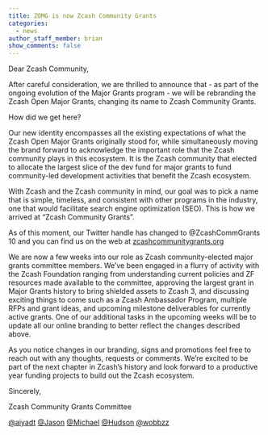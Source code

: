 ```yaml
---
title: ZOMG is now Zcash Community Grants
categories:
  - news
author_staff_member: brian
show_comments: false
---
```


Dear Zcash Community,

After careful consideration, we are thrilled to announce that - as part of the ongoing evolution of the Major Grants program - we will be rebranding the Zcash Open Major Grants, changing its name to Zcash Community Grants.

How did we get here?

Our new identity encompasses all the existing expectations of what the Zcash Open Major Grants originally stood for, while simultaneously moving the brand forward to acknowledge the important role that the Zcash community plays in this ecosystem. It is the Zcash community that elected to allocate the largest slice of the dev fund for major grants to fund community-led development activities that benefit the Zcash ecosystem.

With Zcash and the Zcash community in mind, our goal was to pick a name that is simple, timeless, and consistent with other programs in the industry, one that would facilitate search engine optimization (SEO). This is how we arrived at “Zcash Community Grants”.

As of this moment, our Twitter handle has changed to @ZcashCommGrants 10 and you can find us on the web at [zcashcommunitygrants.org](https://zcashcommunitygrants.org)

We are now a few weeks into our role as Zcash community-elected major grants committee members. We’ve been engaged in a flurry of activity with the Zcash Foundation ranging from understanding current policies and ZF resources made available to the committee, approving the largest grant in Major Grants history to bring shielded assets to Zcash 3, and discussing exciting things to come such as a Zcash Ambassador Program, multiple RFPs and grant ideas, and upcoming milestone deliverables for currently active grants. One of our additional tasks in the upcoming weeks will be to update all our online branding to better reflect the changes described above.

As you notice changes in our branding, signs and promotions feel free to reach out with any thoughts, requests or comments. We’re excited to be part of the next chapter in Zcash’s history and look forward to a productive year funding projects to build out the Zcash ecosystem.

Sincerely,

Zcash Community Grants Committee

[@aiyadt](https://twitter.com/aiyadt)
[@Jason](https://twitter.com/aquietinvetor)
[@Michael](https://twitter.com/michaelharms70)
[@Hudson](https://twitter.com/hudsonjameson)
[@wobbzz](https://twitter.com/wobbz2z)